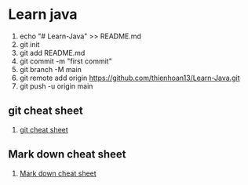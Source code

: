 # Learn java

1. echo "# Learn-Java" >> README.md
1. git init
1. git add README.md
1. git commit -m "first commit"
1. git branch -M main
1. git remote add origin https://github.com/thienhoan13/Learn-Java.git
1. git push -u origin main

## git cheat sheet
1. [git cheat sheet](https://training.github.com/downloads/github-git-cheat-sheet.pdf)

## Mark down cheat sheet
1. [Mark down cheat sheet](https://www.markdownguide.org/cheat-sheet)